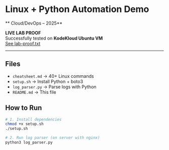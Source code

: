 # Linux + Python Automation Demo  
** Cloud/DevOps –  2025**

**LIVE LAB PROOF**  
Successfully tested on **KodeKloud Ubuntu VM**  
[See lab-proof.txt](lab-proof.txt)

---

## Files
- `cheatsheet.md` → 40+ Linux commands
- `setup.sh` → Install Python + boto3
- `log_parser.py` → Parse logs with Python
- `README.md` → This file

## How to Run

```bash
# 1. Install dependencies
chmod +x setup.sh
./setup.sh

# 2. Run log parser (on server with nginx)
python3 log_parser.py
